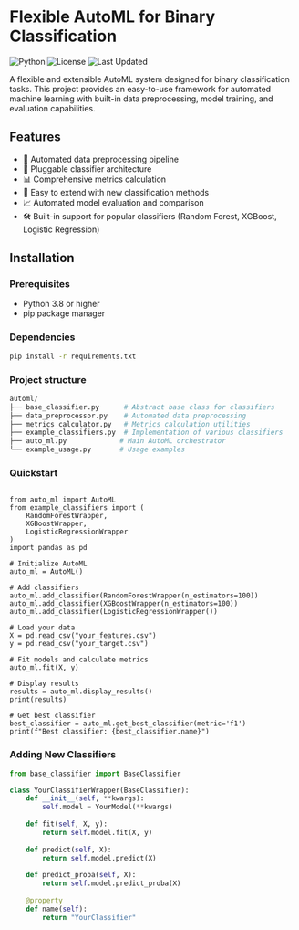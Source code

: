 # Flexible AutoML for Binary Classification

![Python](https://img.shields.io/badge/Python-3.8%2B-blue)
![License](https://img.shields.io/badge/license-MIT-green)
![Last Updated](https://img.shields.io/badge/last%20updated-2025--02--07-brightgreen)

A flexible and extensible AutoML system designed for binary classification tasks. This project provides an easy-to-use framework for automated machine learning with built-in data preprocessing, model training, and evaluation capabilities.

## Features

- 🔄 Automated data preprocessing pipeline
- 🔌 Pluggable classifier architecture
- 📊 Comprehensive metrics calculation
- 🚀 Easy to extend with new classification methods
- 📈 Automated model evaluation and comparison
- 🛠️ Built-in support for popular classifiers (Random Forest, XGBoost, Logistic Regression)

## Installation

### Prerequisites

- Python 3.8 or higher
- pip package manager

### Dependencies

```bash
pip install -r requirements.txt
```

### Project structure

```python
automl/
├── base_classifier.py      # Abstract base class for classifiers
├── data_preprocessor.py    # Automated data preprocessing
├── metrics_calculator.py   # Metrics calculation utilities
├── example_classifiers.py  # Implementation of various classifiers
├── auto_ml.py             # Main AutoML orchestrator
└── example_usage.py       # Usage examples
```

### Quickstart

```

from auto_ml import AutoML
from example_classifiers import (
    RandomForestWrapper,
    XGBoostWrapper,
    LogisticRegressionWrapper
)
import pandas as pd

# Initialize AutoML
auto_ml = AutoML()

# Add classifiers
auto_ml.add_classifier(RandomForestWrapper(n_estimators=100))
auto_ml.add_classifier(XGBoostWrapper(n_estimators=100))
auto_ml.add_classifier(LogisticRegressionWrapper())

# Load your data
X = pd.read_csv("your_features.csv")
y = pd.read_csv("your_target.csv")

# Fit models and calculate metrics
auto_ml.fit(X, y)

# Display results
results = auto_ml.display_results()
print(results)

# Get best classifier
best_classifier = auto_ml.get_best_classifier(metric='f1')
print(f"Best classifier: {best_classifier.name}")

```

### Adding New Classifiers

```python
from base_classifier import BaseClassifier

class YourClassifierWrapper(BaseClassifier):
    def __init__(self, **kwargs):
        self.model = YourModel(**kwargs)
        
    def fit(self, X, y):
        return self.model.fit(X, y)
    
    def predict(self, X):
        return self.model.predict(X)
    
    def predict_proba(self, X):
        return self.model.predict_proba(X)
    
    @property
    def name(self):
        return "YourClassifier"
```

